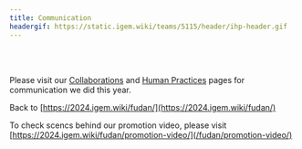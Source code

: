 ```yaml
---
title: Communication
headergif: https://static.igem.wiki/teams/5115/header/ihp-header.gif
---
```


<br><br>

Please visit our [Collaborations](/fudan/collaborations/) and [Human Practices](/fudan/human-practices/) pages for communication we did this year.

Back to [https://2024.igem.wiki/fudan/](https://2024.igem.wiki/fudan/)

To check scencs behind our promotion video, please visit [https://2024.igem.wiki/fudan/promotion-video/](/fudan/promotion-video/)